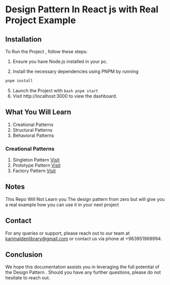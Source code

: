 # Design Pattern In React js with Real Project Example 




## Installation

To Run  the Project , follow these steps:

1. Ensure you have Node.js  installed in your pc.

2. Install the necessary dependencies using PNPM by running 
```bash
pnpm install
```

5. Launch the Project with 
```bash pnpm start ```
6. Visit http://localhost:3000 to view the dashboard.



## What You Will Learn 


1. Creational Patterns
2. Structural Patterns
3. Behavioral Patterns



### Creational Patterns

1. Singleton Pattern  [Visit](/src/Creational/Singleton/)
2. Prototype  Pattern  [Visit](/src/Creational/Prototype/)
2. Factory  Pattern  [Visit](/src/Creational/Factory%20Method//)


## Notes 

This Repo Will Not Learn you The design pattern from zero 
but will give you a real example how you can use it in your next project 
## Contact

For any queries or support, please reach out to our team at karimaldenlibrary@gmail.com or contact us via phone at +963951968994.

## Conclusion

We hope this documentation assists you in leveraging the full potential of the Design Pattern . Should you have any further questions, please do not hesitate to reach out.
